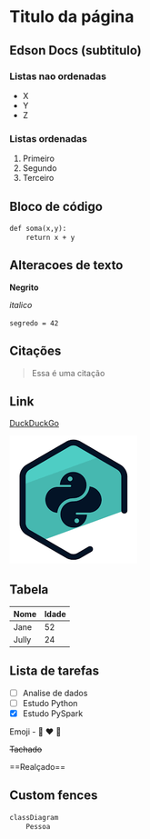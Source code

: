 # Titulo da página

## Edson Docs (subtitulo)

### Listas nao ordenadas
- X
- Y
- Z

### Listas ordenadas

1. Primeiro
2. Segundo
3. Terceiro


## Bloco de código

```{.py3 hl_lines="1 3" linenums="1" title="my_file_python.py"}
def soma(x,y):
    return x + y
```

## Alteracoes de texto

**Negrito**

*italico*

`segredo = 42`

## Citações

> Essa é uma citação

## Link
[DuckDuckGo](http://ddg.gg)


![Image](./images/download.png)


## Tabela

| Nome | Idade |
| ---- | ----- |
| Jane | 52 |
| Jully | 24 |

## Lista de tarefas

- [ ] Analise de dados
- [ ] Estudo Python
- [x] Estudo PySpark

Emoji - :snake: :heart: :rocket:

~~Tachado~~

==Realçado==



## Custom fences
```mermaid
classDiagram
    Pessoa
```